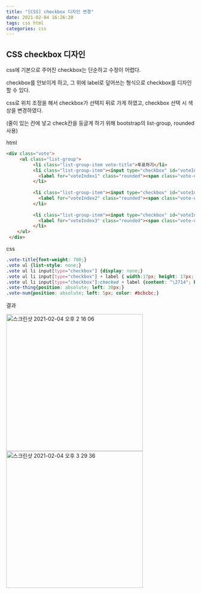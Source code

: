 ```yaml
---
title: "[CSS] checkbox 디자인 변경"
date: 2021-02-04 16:26:28
tags: css html
categories: css
---
```


## CSS checkbox 디자인

css에 기본으로 주어진 checkbox는 단순하고 수정이 어렵다. 

checkbox를 안보이게 하고, 그 위에 label로 덮어쓰는 형식으로 checkbox를 디자인 할 수 있다.

css로 위치 조정을 해서 checkbox가 선택지 뒤로 가게 하였고, checkbox 선택 시 색상을 변경하였다.

(줄이 있는 칸에 넣고 check칸을 둥글게 하기 위해 bootstrap의 list-group, rounded사용)

html

```html
<div class="vote">
	 <ul class="list-group">
          <li class="list-group-item vote-title">투표하기</li>
          <li class="list-group-item"><input type="checkbox" id="voteIndex1"/>
            <label for="voteIndex1" class="rounded"><span class="vote-num">01</span><span class="vote-thing">vote1</span></label>
          </li>
        
          <li class="list-group-item"><input type="checkbox" id="voteIndex2"/>
            <label for="voteIndex2" class="rounded"><span class="vote-num">02</span><span class="vote-thing">vote2</span></label>
          </li>
        
          <li class="list-group-item"><input type="checkbox" id="voteIndex3"/>
            <label for="voteIndex3" class="rounded"><span class="vote-num">03</span><span class="vote-thing">vote3</span></label>
          </li>
    </ul>
 </div>
```

css

```css
.vote-title{font-weight: 700;}
.vote ul {list-style: none;}
.vote ul li input[type="checkbox"] {display: none;}
.vote ul li input[type="checkbox"] + label { width:17px; height: 17px; border:#666464 solid 1px; cursor: pointer; float: right;}
.vote ul li input[type="checkbox"]:checked + label {content: "\2714"; background:url(../src/image/check_white.png)#3F3FEA center/12px 12px; float: right}
.vote-thing{position: absolute; left: 30px;}
.vote-num{position: absolute; left: 5px; color: #bcbcbc;}
```

결과

<img width="365" alt="스크린샷 2021-02-04 오후 2 16 06" src="https://user-images.githubusercontent.com/67692759/106859328-3adda100-6706-11eb-908c-7092d1a9f1cc.png">
<img width="365" alt="스크린샷 2021-02-04 오후 3 29 36" src="https://user-images.githubusercontent.com/67692759/106859380-4a5cea00-6706-11eb-89a5-4555c26fab50.png">

